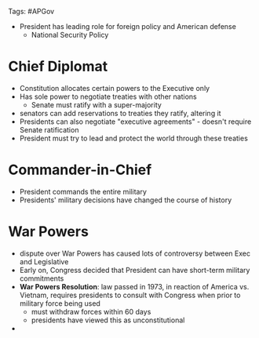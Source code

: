Tags: #APGov 

- President has leading role for foreign policy and American defense
	- National Security Policy

# Chief Diplomat
- Constitution allocates certain powers to the Executive only 
- Has sole power to negotiate treaties with other nations
	- Senate must ratify with a super-majority
- senators can add reservations to treaties they ratify, altering it
- Presidents can also negotiate "executive agreements" - doesn't require Senate ratification
- President must try to lead and protect the world through these treaties

# Commander-in-Chief
- President commands the entire military
- Presidents' military decisions have changed the course of history

# War Powers
- dispute over War Powers has caused lots of controversy between Exec and Legislative
- Early on, Congress decided that President can have short-term military commitments
- **War Powers Resolution**: law passed in 1973, in reaction of America vs. Vietnam, requires presidents to consult with Congress when prior to military force being used
	-	must withdraw forces within 60 days
	-	presidents have viewed this as unconstitutional
- 